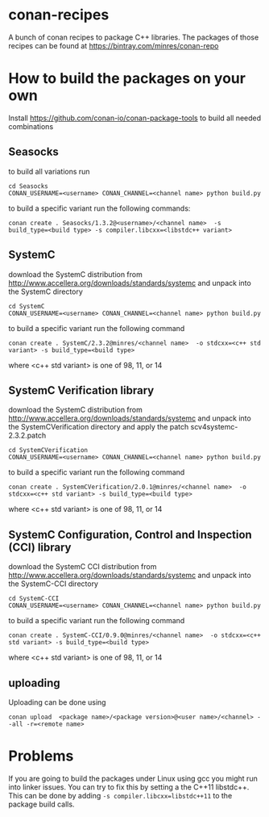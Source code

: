 # conan-recipes

A bunch of conan recipes to package C++ libraries. The packages of those recipes can be found at https://bintray.com/minres/conan-repo


# How to build the packages on your own

Install https://github.com/conan-io/conan-package-tools to build all needed combinations

## Seasocks

to build all variations run

```
cd Seasocks
CONAN_USERNAME=<username> CONAN_CHANNEL=<channel name> python build.py
```

to build a specific variant run the following commands:

```
conan create . Seasocks/1.3.2@<username>/<channel name>  -s build_type=<build type> -s compiler.libcxx=<libstdc++ variant>
```

## SystemC

download the SystemC distribution from http://www.accellera.org/downloads/standards/systemc and unpack into the SystemC directory

```
cd SystemC
CONAN_USERNAME=<username> CONAN_CHANNEL=<channel name> python build.py
```

to build a specific variant run the following command

```
conan create . SystemC/2.3.2@minres/<channel name>  -o stdcxx=<c++ std variant> -s build_type=<build type>
```

where <c++ std variant> is one of 98, 11, or 14

## SystemC Verification library

download the SystemC distribution from http://www.accellera.org/downloads/standards/systemc and unpack into the SystemCVerification directory and apply the patch scv4systemc-2.3.2.patch

```
cd SystemCVerification
CONAN_USERNAME=<username> CONAN_CHANNEL=<channel name> python build.py
```

to build a specific variant run the following command

```
conan create . SystemCVerification/2.0.1@minres/<channel name>  -o stdcxx=<c++ std variant> -s build_type=<build type>
```

where <c++ std variant> is one of 98, 11, or 14

## SystemC Configuration, Control and Inspection (CCI) library

download the SystemC CCI distribution from http://www.accellera.org/downloads/standards/systemc and unpack into the SystemC-CCI directory

```
cd SystemC-CCI
CONAN_USERNAME=<username> CONAN_CHANNEL=<channel name> python build.py
```

to build a specific variant run the following command

```
conan create . SystemC-CCI/0.9.0@minres/<channel name>  -o stdcxx=<c++ std variant> -s build_type=<build type>
```

where <c++ std variant> is one of 98, 11, or 14

## uploading

Uploading can be done using
```
conan upload  <package name>/<package version>@<user name>/<channel> --all -r=<remote name>
```

# Problems

If you are going to build the packages under Linux using gcc you might run into linker issues. You can try to fix this by setting a the C++11 libstdc++. This can be done by adding `-s compiler.libcxx=libstdc++11` to the package build calls.

